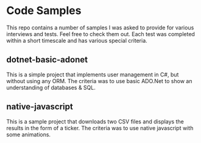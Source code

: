 # Code Samples

This repo contains a number of samples I was asked to provide for various interviews and tests.  Feel free to check them out.  Each test was completed within a short timescale and has various special criteria.

## dotnet-basic-adonet

This is a simple project that implements user management in C#, but without using any ORM.  The criteria was to use basic ADO.Net to show an understanding of databases & SQL.

## native-javascript

This is a sample project that downloads two CSV files and displays the results in the form of a ticker.  The criteria was to use native javascript with some animations.
